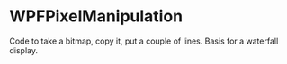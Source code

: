 # WPFPixelManipulation
Code to take a bitmap, copy it, put a couple of lines. Basis for a waterfall display.
